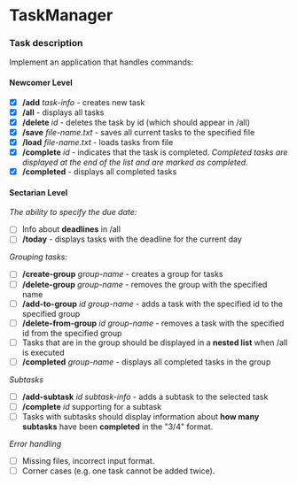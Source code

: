 # TaskManager
### Task description
Implement an application that handles commands:
#### Newcomer Level
- [X] **/add** *task-info* - creates new task
- [X] **/all** - displays all tasks
- [X] **/delete** *id* - deletes the task by id (which should appear in /all)
- [X] **/save** *file-name.txt* - saves all current tasks to the specified file
- [X] **/load** *file-name.txt* - loads tasks from file
- [X] **/complete** *id* - indicates that the task is completed. *Completed tasks are displayed at the end of the list and are marked as completed.*
- [X] **/completed** - displays all completed tasks
#### Sectarian Level
*The ability to specify the due date:*
- [ ] Info about **deadlines** in /all
- [ ] **/today** - displays tasks with the deadline for the current day

*Grouping tasks:*
- [ ] **/create-group** *group-name* - creates a group for tasks
- [ ] **/delete-group** *group-name* - removes the group with the specified name
- [ ] **/add-to-group** *id group-name* - adds a task with the specified id to the specified group
- [ ] **/delete-from-group** *id group-name* - removes a task with the specified id from the specified group
- [ ] Tasks that are in the group should be displayed in a **nested list** when /all is executed
- [ ] **/completed** *group-name* - displays all completed tasks in the group

*Subtasks*
- [ ] **/add-subtask** *id subtask-info* - adds a subtask to the selected task
- [ ] **/complete** *id* supporting for a subtask
- [ ] Tasks with subtasks should display information about **how many subtasks** have been **completed** in the "3/4" format.

*Error handling*
- [ ] Missing files, incorrect input format.
- [ ] Corner cases (e.g. one task cannot be added twice).
